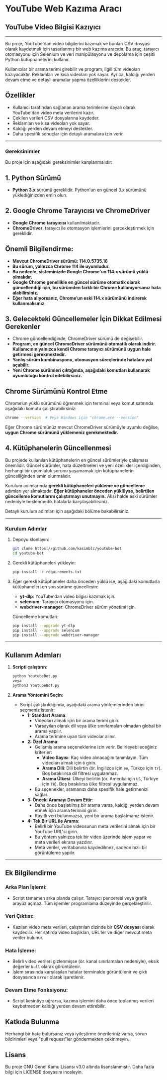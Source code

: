 # YouTube Web Kazıma Aracı
## YouTube Video Bilgisi Kazıyıcı

---

Bu proje, YouTube'dan video bilgilerini kazımak ve bunları CSV dosyası olarak kaydetmek için tasarlanmış bir web kazıma aracıdır. Bu araç, tarayıcı otomasyonu için Selenium ve veri manipülasyonu ve depolama için çeşitli Python kütüphanelerini kullanır.

Kullanıcılar bir arama terimi girebilir ve program, ilgili tüm videoları kazıyacaktır. Reklamları ve kısa videoları yok sayar. Ayrıca, kaldığı yerden devam etme ve detaylı aramalar yapma özelliklerini destekler.

## Özellikler
- Kullanıcı tarafından sağlanan arama terimlerine dayalı olarak YouTube'dan video meta verilerini kazır.
- Çekilen verileri CSV dosyalarına kaydeder.
- Reklamları ve kısa videoları yok sayar.
- Kaldığı yerden devam etmeyi destekler.
- Daha spesifik sonuçlar için detaylı aramalara izin verir.

---

### Gereksinimler

Bu proje için aşağıdaki gereksinimler karşılanmalıdır:

## 1. Python Sürümü
- **Python 3.x** sürümü gereklidir. Python'un en güncel 3.x sürümünü yüklediğinizden emin olun.

## 2. Google Chrome Tarayıcısı ve ChromeDriver
- **Google Chrome tarayıcısı** kullanılmaktadır.
- **ChromeDriver**, tarayıcı ile otomasyon işlemlerini gerçekleştirmek için gereklidir.

## Önemli Bilgilendirme:
- **Mevcut ChromeDriver sürümü: 114.0.5735.16**
- **Bu sürüm, yalnızca Chrome 114 ile uyumludur.**
- **Bu nedenle, sisteminizde Google Chrome'un 114.x sürümü yüklü olmalıdır.**
- **Google Chrome genellikle en güncel sürüme otomatik olarak güncellendiği için, bu sürümden farklı bir Chrome kullanıyorsanız hata alabilirsiniz.**
- **Eğer hata alıyorsanız, Chrome’un eski 114.x sürümünü indirerek kullanmalısınız.**

## 3. Gelecekteki Güncellemeler İçin Dikkat Edilmesi Gerekenler
- Chrome güncellendiğinde, ChromeDriver sürümü de değişebilir.
- **Program, en güncel ChromeDriver sürümünü otomatik olarak indirir. Kullanıcının yalnızca kendi Chrome tarayıcı sürümünü uygun hale getirmesi gerekmektedir.**
- **Yanlış sürüm kombinasyonu, otomasyon süreçlerinde hatalara yol açabilir.**
- **Yeni Chrome sürümleri çıktığında, aşağıdaki komutları kullanarak uyumluluğu kontrol edebilirsiniz.**

## Chrome Sürümünü Kontrol Etme
Chrome’un yüklü sürümünü öğrenmek için terminal veya komut satırında aşağıdaki komutu çalıştırabilirsiniz:
```sh
chrome --version  # Veya Windows için "chrome.exe --version"
```

Eğer Chrome sürümünüz mevcut ChromeDriver sürümüyle uyumlu değilse, **uygun Chrome sürümünü yüklemeniz gerekmektedir.**

## 4. Kütüphanelerin Güncellenmesi
Bu projede kullanılan kütüphanelerin en güncel sürümleriyle çalışması önemlidir. Güncel sürümler, hata düzeltmeleri ve yeni özellikler içerdiğinden, herhangi bir uyumluluk sorunu yaşamamak için kütüphanelerin güncelliğinden emin olunmalıdır.

Kurulum adımlarında **gerekli kütüphaneleri yükleme ve güncelleme** adımları yer almaktadır. **Eğer kütüphaneler önceden yüklüyse, belirtilen güncelleme komutlarını çalıştırmayı unutmayın.** Aksi halde eski sürümler nedeniyle beklenmedik hatalarla karşılaşabilirsiniz.

Detaylı kurulum adımları için aşağıdaki bölüme bakabilirsiniz.

---

### Kurulum Adımlar
1. Depoyu klonlayın:
    ```sh
    git clone https://github.com/kasimblc/youtube-bot
    cd youtube-bot
    ```

2. Gerekli kütüphaneleri yükleyin:
    ```sh
    pip install -r requirements.txt
    ```
    
3. Eğer gerekli kütüphaneler daha önceden yüklü ise, aşağıdaki komutlarla kütüphaneleri en son sürüme güncelleyin:
    - **yt-dlp**: YouTube'dan video bilgisi kazımak için.
    - **selenium**: Tarayıcı otomasyonu için.
    - **webdriver-manager**: ChromeDriver sürüm yönetimi için.

    Güncelleme komutları:
    ```sh
    pip install --upgrade yt-dlp
    pip install --upgrade selenium
    pip install --upgrade webdriver-manager
    ```

---
    
## Kullanım Adımları
1. **Scripti çalıştırın**:
    ```sh
    python YoutubeBot.py
    veya
    python3 YoutubeBot.py
    ```

2. **Arama Yöntemini Seçin**:
   - Script çalıştırıldığında, aşağıdaki arama yöntemlerinden birini seçmeniz istenir:
     - **1: Standart Arama**:  
       - Videoları almak için bir arama terimi girin.  
       - Varsayılan olarak dil veya ülke sınırlamaları olmadan global bir arama yapılır.  
       - Arama terimine uyan tüm videolar alınır.  
     - **2: Özel Arama**:  
       - Gelişmiş arama seçeneklerine izin verir. Belirleyebileceğiniz kriterler:  
         - **Video Sayısı**: Kaç video alınacağını tanımlayın. Tüm videoları almak için `0` girin.  
         - **Arama Dili**: Dili belirtin (ör. İngilizce için `en`, Türkçe için `tr`). Boş bırakılırsa dil filtresi uygulanmaz.  
         - **Arama Ülkesi**: Ülkeyi belirtin (ör. Amerika için `US`, Türkiye için `TR`). Boş bırakılırsa ülke filtresi uygulanmaz.  
       - Bu seçenekler, aramanızı daha spesifik hale getirmenizi sağlar.  
     - **3: Önceki Aramayı Devam Ettir**:  
       - Daha önce başlatılmış bir arama varsa, kaldığı yerden devam etmek için arama terimini girin.  
       - Kayıtlı veri bulunmazsa, yeni bir arama başlatmanız istenir.  
     - **4: Tek Bir URL ile Arama**:  
       - Belirli bir YouTube videosunun meta verilerini almak için bir YouTube URL'si girin.  
       - Bu yöntem yalnızca tek bir video üzerinde işlem yapar ve meta verileri ekrana yazdırır.  
       - Meta veriler, veritabanına kaydedilmez, sadece hızlı bir görüntüleme yapılır.

---

## Ek Bilgilendirme
### Arka Plan İşlemi:
   - Script tamamen arka planda çalışır. Tarayıcı penceresi veya grafik arayüz açmaz. Tüm işlemler programlama düzeyinde gerçekleştirilir.

### Veri Çıktısı:
   - Kazılan video meta verileri, çalıştırılan dizinde bir **CSV dosyası** olarak kaydedilir. Her satırda video başlıkları, URL'ler ve diğer mevcut meta veriler bulunur.

### Hata İşleme:
   - Belirli video verileri gizlenmişse (ör. kanal sınırlamaları nedeniyle), eksik değerler `Null` olarak görüntülenir.  
   - İşlem sırasında karşılaşılan hatalar terminalde görüntülenir ve çıktı dosyasında `Error` olarak işaretlenir.

### Devam Etme Fonksiyonu:
   - Script kesintiye uğrarsa, kazıma işlemini daha önce toplanmış verileri kaybetmeden kaldığı yerden devam ettirebilir.

## Katkıda Bulunma
Herhangi bir hata bulursanız veya iyileştirme önerileriniz varsa, sorun bildirimleri veya "pull request"ler göndermekten çekinmeyin.

## Lisans
Bu proje GNU Genel Kamu Lisansı v3.0 altında lisanslanmıştır. Daha fazla bilgi için LICENSE dosyasını inceleyin.
